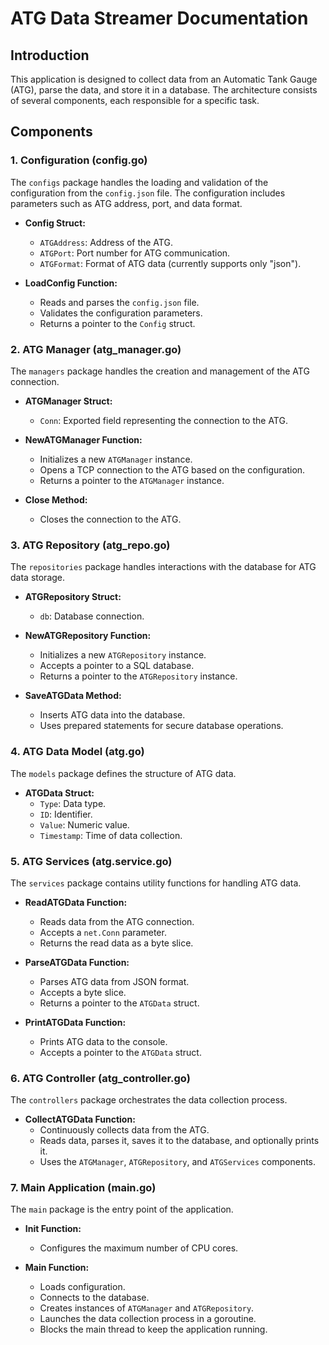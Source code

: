 # ATG Data Streamer Documentation

## Introduction

This application is designed to collect data from an Automatic Tank Gauge (ATG), parse the data, and store it in a database. The architecture consists of several components, each responsible for a specific task.

## Components

### 1. Configuration (config.go)

The `configs` package handles the loading and validation of the configuration from the `config.json` file. The configuration includes parameters such as ATG address, port, and data format.

- **Config Struct:**
  - `ATGAddress`: Address of the ATG.
  - `ATGPort`: Port number for ATG communication.
  - `ATGFormat`: Format of ATG data (currently supports only "json").

- **LoadConfig Function:**
  - Reads and parses the `config.json` file.
  - Validates the configuration parameters.
  - Returns a pointer to the `Config` struct.

### 2. ATG Manager (atg_manager.go)

The `managers` package handles the creation and management of the ATG connection.

- **ATGManager Struct:**
  - `Conn`: Exported field representing the connection to the ATG.

- **NewATGManager Function:**
  - Initializes a new `ATGManager` instance.
  - Opens a TCP connection to the ATG based on the configuration.
  - Returns a pointer to the `ATGManager` instance.

- **Close Method:**
  - Closes the connection to the ATG.

### 3. ATG Repository (atg_repo.go)

The `repositories` package handles interactions with the database for ATG data storage.

- **ATGRepository Struct:**
  - `db`: Database connection.

- **NewATGRepository Function:**
  - Initializes a new `ATGRepository` instance.
  - Accepts a pointer to a SQL database.
  - Returns a pointer to the `ATGRepository` instance.

- **SaveATGData Method:**
  - Inserts ATG data into the database.
  - Uses prepared statements for secure database operations.

### 4. ATG Data Model (atg.go)

The `models` package defines the structure of ATG data.

- **ATGData Struct:**
  - `Type`: Data type.
  - `ID`: Identifier.
  - `Value`: Numeric value.
  - `Timestamp`: Time of data collection.

### 5. ATG Services (atg.service.go)

The `services` package contains utility functions for handling ATG data.

- **ReadATGData Function:**
  - Reads data from the ATG connection.
  - Accepts a `net.Conn` parameter.
  - Returns the read data as a byte slice.

- **ParseATGData Function:**
  - Parses ATG data from JSON format.
  - Accepts a byte slice.
  - Returns a pointer to the `ATGData` struct.

- **PrintATGData Function:**
  - Prints ATG data to the console.
  - Accepts a pointer to the `ATGData` struct.

### 6. ATG Controller (atg_controller.go)

The `controllers` package orchestrates the data collection process.

- **CollectATGData Function:**
  - Continuously collects data from the ATG.
  - Reads data, parses it, saves it to the database, and optionally prints it.
  - Uses the `ATGManager`, `ATGRepository`, and `ATGServices` components.

### 7. Main Application (main.go)

The `main` package is the entry point of the application.

- **Init Function:**
  - Configures the maximum number of CPU cores.

- **Main Function:**
  - Loads configuration.
  - Connects to the database.
  - Creates instances of `ATGManager` and `ATGRepository`.
  - Launches the data collection process in a goroutine.
  - Blocks the main thread to keep the application running.
